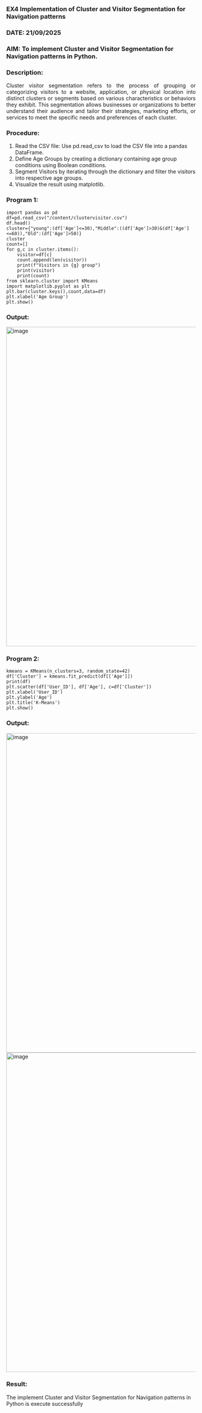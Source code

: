 ### EX4 Implementation of Cluster and Visitor Segmentation for Navigation patterns
### DATE: 21/09/2025
### AIM: To implement Cluster and Visitor Segmentation for Navigation patterns in Python.
### Description:
<div align= "justify">Cluster visitor segmentation refers to the process of grouping or categorizing visitors to a website, 
  application, or physical location into distinct clusters or segments based on various characteristics or behaviors they exhibit. 
  This segmentation allows businesses or organizations to better understand their audience and tailor their strategies, marketing efforts, 
  or services to meet the specific needs and preferences of each cluster.</div>
  
### Procedure:
1) Read the CSV file: Use pd.read_csv to load the CSV file into a pandas DataFrame.
2) Define Age Groups by creating a dictionary containing age group conditions using Boolean conditions.
3) Segment Visitors by iterating through the dictionary and filter the visitors into respective age groups.
4) Visualize the result using matplotlib.

### Program 1:
```
import pandas as pd
df=pd.read_csv("/content/clustervisitor.csv")
df.head()
cluster={"young":(df['Age']<=30),"Middle":((df['Age']>30)&(df['Age']<=60)),"Old":(df['Age']>50)}
cluster
count=[]
for g,c in cluster.items():
    visitor=df[c]
    count.append(len(visitor))
    print(f"Visitors in {g} group")
    print(visitor)
    print(count)
from sklearn.cluster import KMeans
import matplotlib.pyplot as plt
plt.bar(cluster.keys(),count,data=df)
plt.xlabel('Age Group')
plt.show()
```
### Output:

<img width="850" height="850" alt="image" src="https://github.com/user-attachments/assets/0dcafe14-2307-468c-8bc5-7c13ef540f35" />

### Program 2:

```
kmeans = KMeans(n_clusters=3, random_state=42)
df['Cluster'] = kmeans.fit_predict(df[['Age']])
print(df)
plt.scatter(df['User_ID'], df['Age'], c=df['Cluster'])
plt.xlabel('User_ID')
plt.ylabel('Age')
plt.title('K-Means')
plt.show()
```

### Output:
<img width="850" height="850" alt="image" src="https://github.com/user-attachments/assets/658e6507-e1d4-4091-895a-6ab4ba71e110" />
<img width="850" height="850" alt="image" src="https://github.com/user-attachments/assets/9482cc89-aecc-43f6-b5b7-48c8f33d6a6e" />



### Result:
The implement Cluster and Visitor Segmentation for Navigation patterns in Python is execute successfully
